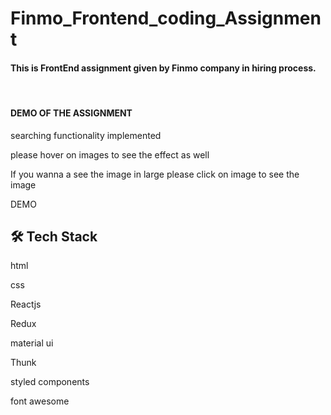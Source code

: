 <html>
<body>
  <h1>Finmo_Frontend_coding_Assignment  </h1>  
  <h4> This is FrontEnd assignment given by Finmo company 
    in hiring process.</h4>
<br>


<h4>DEMO OF THE ASSIGNMENT</h4>
  
  <p>searching functionality implemented</p>
  <p>please hover on images to see the effect as well </p>
  <p> If you wanna a see the image in large please click on image to see the image </p> 
  
<a style="text-decoration: none;" href="https://finmoassignment.netlify.app/">DEMO</a>


<h2>🛠 Tech Stack</h2>
<p>html</p>
<p>css</p>
<p>Reactjs</p>
<p>Redux</p>
<p>material ui</p>
<p>Thunk</p>
<p>styled components</p>
<p>font awesome</p>




    
</body>
</html>
